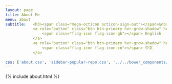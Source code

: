 ```yaml
---
layout: page
title: About Me
menu: about
subtitle:   <h3><span class="mega-octicon octicon-sign-out"></span>&nbsp;&nbsp;Download My CV</h3>
            <a role="button" class="btn btn-primary hvr-grow-shadow" href="/assets/files/CV_Wayne_Chu_EN.pdf" target="_blanks">
                <span class="flag-icon flag-icon-gb"></span> English
            </a>
            <a role="button" class="btn btn-primary hvr-grow-shadow" href="/assets/files/CV_Wayne_Chu_ZH.pdf" target="_blanks">
                <span class="flag-icon flag-icon-cn"></span> 中文
            </a>
                            
css: ['about.css', 'sidebar-popular-repo.css', '../../bower_components/flag-icon-css/css/flag-icon.min.css']
---
```


{% include about.html %}